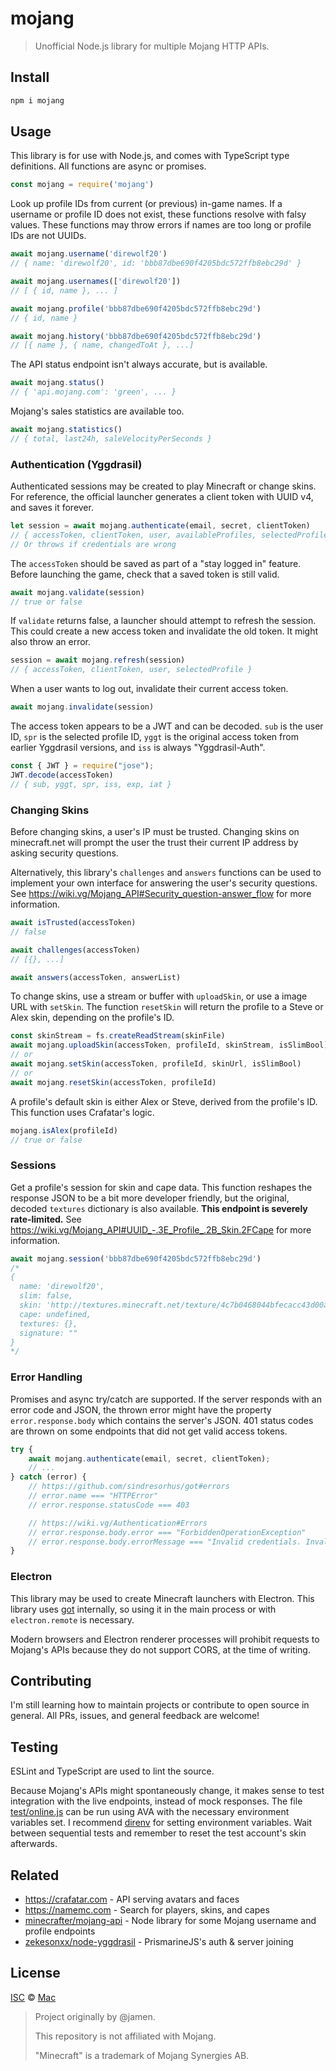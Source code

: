 # mojang

> Unofficial Node.js library for multiple Mojang HTTP APIs.


## Install

```sh
npm i mojang
```


## Usage

This library is for use with Node.js, and comes with TypeScript type definitions. All functions are async or promises.

```js
const mojang = require('mojang')
```

Look up profile IDs from current (or previous) in-game names. If a username or profile ID does not exist, these functions resolve with falsy values. These functions may throw errors if names are too long or profile IDs are not UUIDs.

```js
await mojang.username('direwolf20')
// { name: 'direwolf20', id: 'bbb87dbe690f4205bdc572ffb8ebc29d' }

await mojang.usernames(['direwolf20'])
// [ { id, name }, ... ]

await mojang.profile('bbb87dbe690f4205bdc572ffb8ebc29d')
// { id, name }

await mojang.history('bbb87dbe690f4205bdc572ffb8ebc29d')
// [{ name }, { name, changedToAt }, ...]
```

The API status endpoint isn't always accurate, but is available.

```js
await mojang.status()
// { 'api.mojang.com': 'green', ... }
```

Mojang's sales statistics are available too.

```js
await mojang.statistics()
// { total, last24h, saleVelocityPerSeconds }
```


### Authentication (Yggdrasil)

Authenticated sessions may be created to play Minecraft or change skins. For reference, the official launcher generates a client token with UUID v4, and saves it forever.

```js
let session = await mojang.authenticate(email, secret, clientToken)
// { accessToken, clientToken, user, availableProfiles, selectedProfile }
// Or throws if credentials are wrong
```

The `accessToken` should be saved as part of a "stay logged in" feature. Before launching the game, check that a saved token is still valid.

```js
await mojang.validate(session)
// true or false
```

If `validate` returns false, a launcher should attempt to refresh the session. This could create a new access token and invalidate the old token. It might also throw an error.

```js
session = await mojang.refresh(session)
// { accessToken, clientToken, user, selectedProfile }
```

When a user wants to log out, invalidate their current access token.

```js
await mojang.invalidate(session)
```

The access token appears to be a JWT and can be decoded. `sub` is the user ID, `spr` is the selected profile ID, `yggt` is the original access token from earlier Yggdrasil versions, and `iss` is always "Yggdrasil-Auth".

```js
const { JWT } = require("jose");
JWT.decode(accessToken)
// { sub, yggt, spr, iss, exp, iat }
```


### Changing Skins

Before changing skins, a user's IP must be trusted. Changing skins on minecraft.net will prompt the user the trust their current IP address by asking security questions.

Alternatively, this library's `challenges` and `answers` functions can be used to implement your own interface for answering the user's security questions. See https://wiki.vg/Mojang_API#Security_question-answer_flow for more information.

```js
await isTrusted(accessToken)
// false

await challenges(accessToken)
// [{}, ...]

await answers(accessToken, answerList)
```

To change skins, use a stream or buffer with `uploadSkin`, or use a image URL with `setSkin`. The function `resetSkin` will return the profile to a Steve or Alex skin, depending on the profile's ID.

```js
const skinStream = fs.createReadStream(skinFile)
await mojang.uploadSkin(accessToken, profileId, skinStream, isSlimBool)
// or
await mojang.setSkin(accessToken, profileId, skinUrl, isSlimBool)
// or
await mojang.resetSkin(accessToken, profileId)
```

A profile's default skin is either Alex or Steve, derived from the profile's ID. This function uses Crafatar's logic.

```js
mojang.isAlex(profileId)
// true or false
```


### Sessions

Get a profile's session for skin and cape data. This function reshapes the response JSON to be a bit more developer friendly, but the original, decoded `textures` dictionary is also available. **This endpoint is severely rate-limited.** See https://wiki.vg/Mojang_API#UUID_-.3E_Profile_.2B_Skin.2FCape for more information.

```js
await mojang.session('bbb87dbe690f4205bdc572ffb8ebc29d')
/*
{
  name: 'direwolf20',
  slim: false,
  skin: 'http://textures.minecraft.net/texture/4c7b0468044bfecacc43d00a3a69335a834b73937688292c20d3988cae58248d',
  cape: undefined,
  textures: {},
  signature: ""
}
*/
```


### Error Handling

Promises and async try/catch are supported. If the server responds with an error code and JSON, the thrown error might have the property `error.response.body` which contains the server's JSON. 401 status codes are thrown on some endpoints that did not get valid access tokens.

```js
try {
    await mojang.authenticate(email, secret, clientToken);
    // ...
} catch (error) {
    // https://github.com/sindresorhus/got#errors
    // error.name === "HTTPError"
    // error.response.statusCode === 403

    // https://wiki.vg/Authentication#Errors
    // error.response.body.error === "ForbiddenOperationException"
    // error.response.body.errorMessage === "Invalid credentials. Invalid username or password."
}
```


### Electron

This library may be used to create Minecraft launchers with Electron. This library uses [got](https://github.com/sindresorhus/got#electron-support-has-been-removed) internally, so using it in the main process or with `electron.remote` is necessary.

Modern browsers and Electron renderer processes will prohibit requests to Mojang's APIs because they do not support CORS, at the time of writing.


## Contributing

I'm still learning how to maintain projects or contribute to open source in general. All PRs, issues, and general feedback are welcome!


## Testing

ESLint and TypeScript are used to lint the source.

Because Mojang's APIs might spontaneously change, it makes sense to test integration with the live endpoints, instead of mock responses. The file [test/online.js](test/online.js) can be run using AVA with the necessary environment variables set. I recommend [direnv](https://github.com/direnv/direnv) for setting environment variables. Wait between sequential tests and remember to reset the test account's skin afterwards.


## Related

- https://crafatar.com - API serving avatars and faces
- https://namemc.com - Search for players, skins, and capes
- [minecrafter/mojang-api](https://github.com/minecrafter/mojang-api) - Node library for some Mojang username and profile endpoints
- [zekesonxx/node-yggdrasil](https://github.com/zekesonxx/node-yggdrasil) - PrismarineJS's auth & server joining


## License

[ISC](icense.md) © [Mac](https://github.com/starburn)

> Project originally by @jamen.
>
> This repository is not affiliated with Mojang.
>
> "Minecraft" is a trademark of Mojang Synergies AB.
